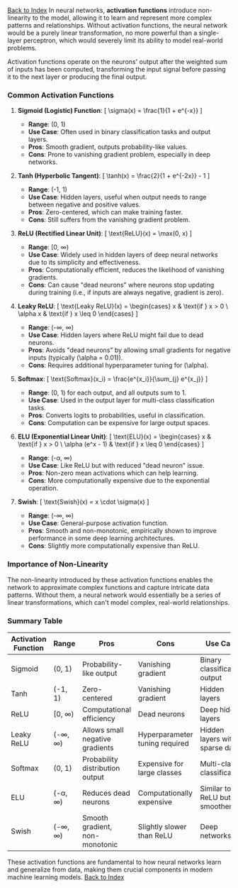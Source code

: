 [Back to Index](./index.md)
In neural networks, **activation functions** introduce non-linearity to the model, allowing it to learn and represent more complex patterns and relationships. Without activation functions, the neural network would be a purely linear transformation, no more powerful than a single-layer perceptron, which would severely limit its ability to model real-world problems.

Activation functions operate on the neurons' output after the weighted sum of inputs has been computed, transforming the input signal before passing it to the next layer or producing the final output.

### Common Activation Functions

1. **Sigmoid (Logistic) Function**:
   \[
   \sigma(x) = \frac{1}{1 + e^{-x}}
   \]
   - **Range**: (0, 1)
   - **Use Case**: Often used in binary classification tasks and output layers.
   - **Pros**: Smooth gradient, outputs probability-like values.
   - **Cons**: Prone to vanishing gradient problem, especially in deep networks.

2. **Tanh (Hyperbolic Tangent)**:
   \[
   \tanh(x) = \frac{2}{1 + e^{-2x}} - 1
   \]
   - **Range**: (-1, 1)
   - **Use Case**: Hidden layers, useful when output needs to range between negative and positive values.
   - **Pros**: Zero-centered, which can make training faster.
   - **Cons**: Still suffers from the vanishing gradient problem.

3. **ReLU (Rectified Linear Unit)**:
   \[
   \text{ReLU}(x) = \max(0, x)
   \]
   - **Range**: [0, ∞)
   - **Use Case**: Widely used in hidden layers of deep neural networks due to its simplicity and effectiveness.
   - **Pros**: Computationally efficient, reduces the likelihood of vanishing gradients.
   - **Cons**: Can cause "dead neurons" where neurons stop updating during training (i.e., if inputs are always negative, gradient is zero).

4. **Leaky ReLU**:
   \[
   \text{Leaky ReLU}(x) = \begin{cases}
   x & \text{if } x > 0 \\
   \alpha x & \text{if } x \leq 0
   \end{cases}
   \]
   - **Range**: (-∞, ∞)
   - **Use Case**: Hidden layers where ReLU might fail due to dead neurons.
   - **Pros**: Avoids "dead neurons" by allowing small gradients for negative inputs (typically \(\alpha = 0.01\)).
   - **Cons**: Requires additional hyperparameter tuning for \(\alpha\).

5. **Softmax**:
   \[
   \text{Softmax}(x_i) = \frac{e^{x_i}}{\sum_{j} e^{x_j}}
   \]
   - **Range**: (0, 1) for each output, and all outputs sum to 1.
   - **Use Case**: Used in the output layer for multi-class classification tasks.
   - **Pros**: Converts logits to probabilities, useful in classification.
   - **Cons**: Computation can be expensive for large output spaces.

6. **ELU (Exponential Linear Unit)**:
   \[
   \text{ELU}(x) = \begin{cases}
   x & \text{if } x > 0 \\
   \alpha (e^x - 1) & \text{if } x \leq 0
   \end{cases}
   \]
   - **Range**: (-α, ∞)
   - **Use Case**: Like ReLU but with reduced "dead neuron" issue.
   - **Pros**: Non-zero mean activations which can help learning.
   - **Cons**: More computationally expensive due to the exponential operation.

7. **Swish**:
   \[
   \text{Swish}(x) = x \cdot \sigma(x)
   \]
   - **Range**: (-∞, ∞)
   - **Use Case**: General-purpose activation function.
   - **Pros**: Smooth and non-monotonic, empirically shown to improve performance in some deep learning architectures.
   - **Cons**: Slightly more computationally expensive than ReLU.

### Importance of Non-Linearity
The non-linearity introduced by these activation functions enables the network to approximate complex functions and capture intricate data patterns. Without them, a neural network would essentially be a series of linear transformations, which can't model complex, real-world relationships.

### Summary Table

| **Activation Function** | **Range**       | **Pros**                        | **Cons**                       | **Use Case**                   |
|-------------------------|-----------------|----------------------------------|---------------------------------|---------------------------------|
| Sigmoid                 | (0, 1)          | Probability-like output          | Vanishing gradient              | Binary classification output    |
| Tanh                    | (-1, 1)         | Zero-centered                    | Vanishing gradient              | Hidden layers                   |
| ReLU                    | [0, ∞)          | Computational efficiency         | Dead neurons                    | Deep hidden layers              |
| Leaky ReLU              | (-∞, ∞)         | Allows small negative gradients  | Hyperparameter tuning required  | Hidden layers with sparse data  |
| Softmax                 | (0, 1)          | Probability distribution output  | Expensive for large classes     | Multi-class classification      |
| ELU                     | (-α, ∞)         | Reduces dead neurons             | Computationally expensive       | Similar to ReLU but smoother    |
| Swish                   | (-∞, ∞)         | Smooth gradient, non-monotonic   | Slightly slower than ReLU       | Deep networks                   |

These activation functions are fundamental to how neural networks learn and generalize from data, making them crucial components in modern machine learning models.
[Back to Index](./index.md)
